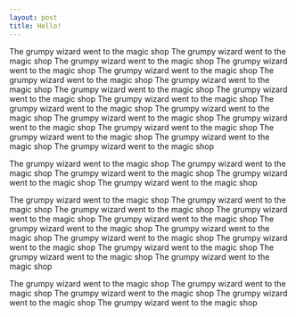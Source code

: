 ```yaml
---
layout: post
title: Hello!
---
```

The grumpy wizard went to the magic shop The grumpy wizard went to the magic shop The grumpy wizard went to the magic shop The grumpy wizard went to the magic shop The grumpy wizard went to the magic shop The grumpy wizard went to the magic shop The grumpy wizard went to the magic shop The grumpy wizard went to the magic shop The grumpy wizard went to the magic shop The grumpy wizard went to the magic shop The grumpy wizard went to the magic shop The grumpy wizard went to the magic shop The grumpy wizard went to the magic shop The grumpy wizard went to the magic shop The grumpy wizard went to the magic shop The grumpy wizard went to the magic shop The grumpy wizard went to the magic shop The grumpy wizard went to the magic shop

The grumpy wizard went to the magic shop The grumpy wizard went to the magic shop The grumpy wizard went to the magic shop The grumpy wizard went to the magic shop The grumpy wizard went to the magic shop

The grumpy wizard went to the magic shop The grumpy wizard went to the magic shop The grumpy wizard went to the magic shop The grumpy wizard went to the magic shop The grumpy wizard went to the magic shop The grumpy wizard went to the magic shop The grumpy wizard went to the magic shop The grumpy wizard went to the magic shop The grumpy wizard went to the magic shop The grumpy wizard went to the magic shop The grumpy wizard went to the magic shop The grumpy wizard went to the magic shop

The grumpy wizard went to the magic shop The grumpy wizard went to the magic shop The grumpy wizard went to the magic shop The grumpy wizard went to the magic shop The grumpy wizard went to the magic shop